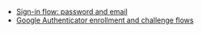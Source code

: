 * [Sign-in flow: password and email](/docs/guides/oie-embedded-sdk-use-case-sign-in-pwd-email/aspnet/main/)
* [Google Authenticator enrollment and challenge flows](/docs/guides/authenticators-google-authenticator/aspnet/main/)
